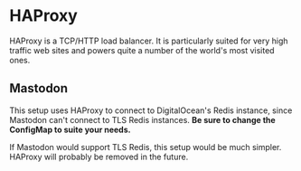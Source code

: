 # HAProxy

HAProxy is a TCP/HTTP load balancer. It is particularly suited for very high traffic web sites and powers quite a number
of the world's most visited ones.

## Mastodon

This setup uses HAProxy to connect to DigitalOcean's Redis instance, since Mastodon can't connect to TLS Redis
instances. **Be sure to change the ConfigMap to suite your needs.**

If Mastodon would support TLS Redis, this setup would be much simpler. HAProxy will probably be removed in the future.
